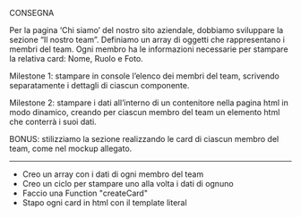 CONSEGNA

Per la pagina ‘Chi siamo’ del nostro sito aziendale, dobbiamo sviluppare la sezione “Il nostro team”.
Definiamo un array di oggetti che rappresentano i membri del team.
Ogni membro ha le informazioni necessarie per stampare la relativa card: Nome, Ruolo e Foto.

Milestone 1:
stampare in console l’elenco dei membri del team, scrivendo separatamente i dettagli di ciascun componente.

Milestone 2:
stampare i dati all’interno di un contenitore nella pagina html in modo dinamico, creando per ciascun membro del team un elemento html che conterrà i suoi dati.

BONUS:
stilizziamo la sezione realizzando le card di ciascun membro del team, come nel mockup allegato.

----------------------------------------------------------------------------------

- Creo un array con i dati di ogni membro del team
- Creo un ciclo per stampare uno alla volta i dati di ognuno
- Faccio una Function "createCard"
- Stapo ogni card in html con il template literal